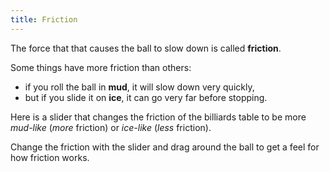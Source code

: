 ```yaml
---
title: Friction
---
```


<script>
    var sim = createSimulation({
        initialize: function(simulation) {
            var p = simulation.parameters;
            p.friction = 0.2;
            p.isOnlyHardSpheres = true;

            var particle = new Particle();
            particle.color = Color.red;
            addParticle(simulation, particle);

    		setToolbarAvailableTools(simulation.toolbar, ["move"]);
        }
    });
</script>


The force that that causes the ball to slow down is called **friction**.

Some things have more friction than others: 

* if you roll the ball in **mud**, it will slow down very quickly,
* but if you slide it on **ice**, it can go very far before stopping.

Here is a slider that changes the friction of the billiards table to be more _mud-like_ (_more_ friction) or _ice-like_ (_less_ friction).

<script>
createIceMudSliderHere();
</script>

Change the friction with the slider and drag around the ball to get a feel for how friction works.
